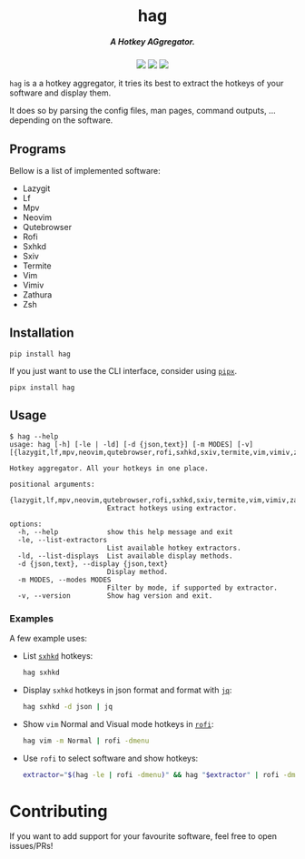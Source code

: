 <h1 align="center">hag</h1>
<h5 align="center">A Hotkey AGgregator.</h5>
<p align="center">
  <a href="https://pypi.org/project/hag/"><img src="https://img.shields.io/pypi/v/hag"></a>
  <a href="./LICENSE.md"><img src="https://img.shields.io/badge/license-MIT-blue.svg"></a>
  <img src="https://img.shields.io/badge/platform-linux-informational">
</p>

`hag` is a a hotkey aggregator, it tries its best to extract the hotkeys of your software and display them.

It does so by parsing the config files, man pages, command outputs, ... depending on the software.

## Programs
Bellow is a list of implemented software:
* Lazygit
* Lf
* Mpv
* Neovim
* Qutebrowser
* Rofi
* Sxhkd
* Sxiv
* Termite
* Vim
* Vimiv
* Zathura
* Zsh

## Installation
```
pip install hag
```
If you just want to use the CLI interface, consider using [`pipx`](https://github.com/pypa/pipx).
```
pipx install hag
```

## Usage
```
$ hag --help
usage: hag [-h] [-le | -ld] [-d {json,text}] [-m MODES] [-v] [{lazygit,lf,mpv,neovim,qutebrowser,rofi,sxhkd,sxiv,termite,vim,vimiv,zathura,zsh}]

Hotkey aggregator. All your hotkeys in one place.

positional arguments:
  {lazygit,lf,mpv,neovim,qutebrowser,rofi,sxhkd,sxiv,termite,vim,vimiv,zathura,zsh}
                        Extract hotkeys using extractor.

options:
  -h, --help            show this help message and exit
  -le, --list-extractors
                        List available hotkey extractors.
  -ld, --list-displays  List available display methods.
  -d {json,text}, --display {json,text}
                        Display method.
  -m MODES, --modes MODES
                        Filter by mode, if supported by extractor.
  -v, --version         Show hag version and exit.
```

### Examples

A few example uses:

* List [`sxhkd`](https://github.com/baskerville/sxhkd) hotkeys:
  ```sh
  hag sxhkd
  ```
  
* Display `sxhkd` hotkeys in json format and format with [`jq`](https://github.com/stedolan/jq):
  ```sh
  hag sxhkd -d json | jq
  ```

* Show `vim` Normal and Visual mode hotkeys in [`rofi`](https://github.com/davatorium/rofi):
  ```sh
  hag vim -m Normal | rofi -dmenu 
  ```
  
* Use `rofi` to select software and show hotkeys:
  ```sh
  extractor="$(hag -le | rofi -dmenu)" && hag "$extractor" | rofi -dmenu
  ```

# Contributing

If you want to add support for your favourite software, feel free to open issues/PRs!
